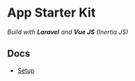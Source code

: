 # App Starter Kit

_Build with **Laravel** and **Vue JS** (Inertia JS)_

## Docs

-   [Setup](./docs/01_setup.md)
